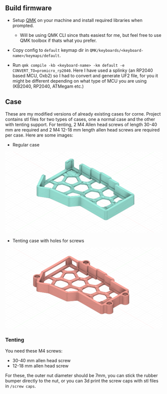 ## Build firmware

- Setup [QMK](https://docs.qmk.fm/#/newbs_getting_started) on your machine and install required libraries when prompted.
    - Will be using QMK CLI since thats easiest for me, but feel free to use QMK toolbox if thats what you prefer.

- Copy config to `default` keymap dir in `QMK/keyboards/<keyboard-name>/keymaps/default`.
- Run `qmk compile -kb <keyboard-name> -km default -e CONVERT_TO=promicro_rp2040`. Here I have used a splinky (an RP2040 based MCU, Oxb2) so I had to convert and generate UF2 file, for you it might be different depending on what type of MCU you are using (KB2040, RP2040, ATMegam etc.)


## Case

These are my modified versions of already existing cases for corne. Project contains stl files for two types of cases, one a normal case and the other with tenting support. For tenting, 2 M4 Allen head screws of length 30-40 mm are required and 2 M4 12-18 mm length allen head screws are required per case.
Here are some images:

- Regular case

<img src="../../assets/corne-regular.png" alt="Corne regular" />

- Tenting case with holes for screws

<img src="../../assets/corne-tented.png" alt="Corne tented" />

### Tenting

You need these M4 screws:

- 30-40 mm allen head screw
- 12-18 mm allen head screw

For these, the outer nut diameter should be 7mm, you can stick the rubber bumper directly to the nut, or you can 3d print the screw caps with stl files in `/screw caps`.